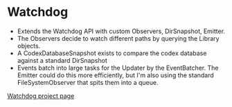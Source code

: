 # Watchdog

* Extends the Watchdog API with custom Observers, DirSnapshot, Emitter.
* The Observers decide to watch different paths by querying the Library objects.
* A CodexDatabaseSnapshot exists to compare the codex database against a
  standard DirSnapshot
* Events batch into large tasks for the Updater by the EventBatcher. The Emitter
  could do this more efficiently, but I'm also using the standard
  FileSystemObserver that spits them into a queue.

[Watchdog project page](https://github.com/gorakhargosh/watchdog)
